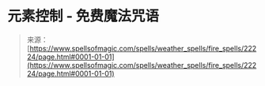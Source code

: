<!--yml

category: 未分类

date: 2024-06-12 19:06:20

-->

# 元素控制 - 免费魔法咒语

> 来源：[https://www.spellsofmagic.com/spells/weather_spells/fire_spells/22224/page.html#0001-01-01](https://www.spellsofmagic.com/spells/weather_spells/fire_spells/22224/page.html#0001-01-01)
